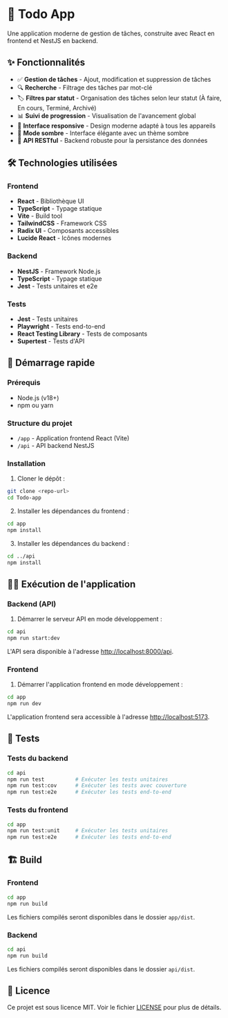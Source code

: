 # 🚀 Todo App

Une application moderne de gestion de tâches, construite avec React en frontend et NestJS en backend.

## ✨ Fonctionnalités

- ✅ **Gestion de tâches** - Ajout, modification et suppression de tâches
- 🔍 **Recherche** - Filtrage des tâches par mot-clé
- 🏷️ **Filtres par statut** - Organisation des tâches selon leur statut (À faire, En cours, Terminé, Archivé)
- 📊 **Suivi de progression** - Visualisation de l'avancement global
- 📱 **Interface responsive** - Design moderne adapté à tous les appareils
- 🌙 **Mode sombre** - Interface élégante avec un thème sombre
- 🔄 **API RESTful** - Backend robuste pour la persistance des données

## 🛠️ Technologies utilisées

### Frontend

- **React** - Bibliothèque UI
- **TypeScript** - Typage statique
- **Vite** - Build tool
- **TailwindCSS** - Framework CSS
- **Radix UI** - Composants accessibles
- **Lucide React** - Icônes modernes

### Backend

- **NestJS** - Framework Node.js
- **TypeScript** - Typage statique
- **Jest** - Tests unitaires et e2e

### Tests

- **Jest** - Tests unitaires
- **Playwright** - Tests end-to-end
- **React Testing Library** - Tests de composants
- **Supertest** - Tests d'API

## 🚦 Démarrage rapide

### Prérequis

- Node.js (v18+)
- npm ou yarn

### Structure du projet

- `/app` - Application frontend React (Vite)
- `/api` - API backend NestJS

### Installation

1. Cloner le dépôt :

```bash
git clone <repo-url>
cd Todo-app
```

2. Installer les dépendances du frontend :

```bash
cd app
npm install
```

3. Installer les dépendances du backend :

```bash
cd ../api
npm install
```

## 🏃‍♂️ Exécution de l'application

### Backend (API)

1. Démarrer le serveur API en mode développement :

```bash
cd api
npm run start:dev
```

L'API sera disponible à l'adresse [http://localhost:8000/api](http://localhost:8000/api).

### Frontend

1. Démarrer l'application frontend en mode développement :

```bash
cd app
npm run dev
```

L'application frontend sera accessible à l'adresse [http://localhost:5173](http://localhost:5173).

## 🧪 Tests

### Tests du backend

```bash
cd api
npm run test          # Exécuter les tests unitaires
npm run test:cov      # Exécuter les tests avec couverture
npm run test:e2e      # Exécuter les tests end-to-end
```

### Tests du frontend

```bash
cd app
npm run test:unit     # Exécuter les tests unitaires
npm run test:e2e      # Exécuter les tests end-to-end
```

## 🏗️ Build

### Frontend

```bash
cd app
npm run build
```

Les fichiers compilés seront disponibles dans le dossier `app/dist`.

### Backend

```bash
cd api
npm run build
```

Les fichiers compilés seront disponibles dans le dossier `api/dist`.

## 📝 Licence

Ce projet est sous licence MIT. Voir le fichier [LICENSE](./LICENSE) pour plus de détails.
